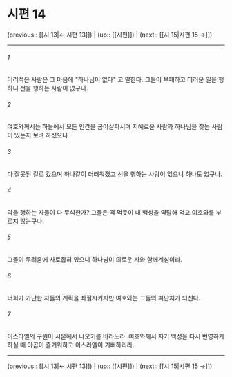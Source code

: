 # 시편 14

(previous:: [[시 13|← 시편 13]]) | (up:: [[시편]]) | (next:: [[시 15|시편 15 →]])

***




###### 1 

어리석은 사람은 그 마음에 "하나님이 없다" 고 말한다. 그들이 부패하고 더러운 일을 행하니 선을 행하는 사람이 없구나. 



###### 2 

여호와께서는 하늘에서 모든 인간을 굽어살피시며 지혜로운 사람과 하나님을 찾는 사람이 있는지 보려 하셨으나 



###### 3 

다 잘못된 길로 갔으며 하나같이 더러워졌고 선을 행하는 사람이 없으니 하나도 없구나. 



###### 4 

악을 행하는 자들이 다 무식한가? 그들은 떡 먹듯이 내 백성을 약탈해 먹고 여호와를 부르지 않는구나. 



###### 5 

그들이 두려움에 사로잡혀 있으니 하나님이 의로운 자와 함께계심이라. 



###### 6 

너희가 가난한 자들의 계획을 좌절시키지만 여호와는 그들의 피난처가 되신다. 



###### 7 

이스라엘의 구원이 시온에서 나오기를 바라노라. 여호와께서 자기 백성을 다시 번영하게 하실 때 야곱이 즐거워하고 이스라엘이 기뻐하리라.

***

(previous:: [[시 13|← 시편 13]]) | (up:: [[시편]]) | (next:: [[시 15|시편 15 →]])
